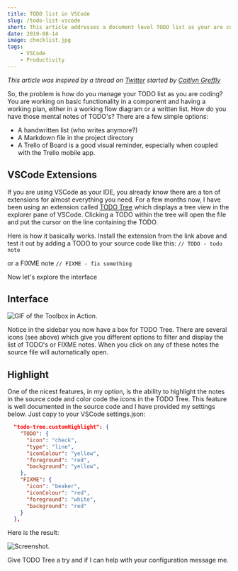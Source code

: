 ```yaml
---
title: TODO list in VSCode
slug: /todo-list-vscode
short: This article addresses a document level TODO list as your are coding and developing an aplication.
date: 2019-08-14
image: checklist.jpg
tags:
    - VSCode
    - Productivity
---
```

_This article was inspired by a thread on [Twitter](https://twitter.com/thecaitcode/status/1160348409313652736) started by [Caitlyn Greffly](https://caitlyngreffly.com/)_

So, the problem is how do you manage your TODO list as you are coding? You are working on basic functionality in a component and having a working plan, either in a working flow diagram or a written list. How do you have those mental notes of TODO's? There are a few simple options:
- A handwritten list (who writes anymore?)
- A Markdown file in the project directory
- A Trello of Board is a good visual reminder, especially when coupled with the Trello mobile app.

## VSCode Extensions
If you are using VSCode as your IDE, you already know there are a ton of extensions for almost everything you need. For a few months now, I have been using an extension called [TODO Tree](https://marketplace.visualstudio.com/items?itemName=Gruntfuggly.todo-tree) which displays a tree view in the explorer pane of VSCode. Clicking a TODO within the tree will open the file and put the cursor on the line containing the TODO.

Here is how it basically works. Install the extension from the link above and test it out by adding a TODO to your source code like this:
`// TODO - todo note`

or a FIXME note
`// FIXME - fix something`

Now let's explore the interface

## Interface
![GIF of the Toolbox in Action.](https://thepracticaldev.s3.amazonaws.com/i/uw5odwnsgfep9d56iczc.gif)

Notice in the sidebar you now have a box for TODO Tree. There are several icons (see above) which give you different options to filter and display the list of TODO's or FIXME notes. When you click on any of these notes the source file will automatically open.

## Highlight
One of the nicest features, in my option, is the ability to highlight the notes in the source code and color code the icons in the TODO Tree. This feature is well documented in the source code and I have provided my settings below. Just copy to your VSCode settings.json:

```json
  "todo-tree.customHighlight": {
    "TODO": {
      "icon": "check",
      "type": "line",
      "iconColour": "yellow",
      "foreground": "red",
      "background": "yellow",
    },
    "FIXME": {
      "icon": "beaker",
      "iconColour": "red",
      "foreground": "white",
      "background": "red"
    }
  },
```
Here is the result:

![Screenshot.](https://thepracticaldev.s3.amazonaws.com/i/vporbgidpzomglepojz2.png)

Give TODO Tree a try and if I can help with your configuration message me.
